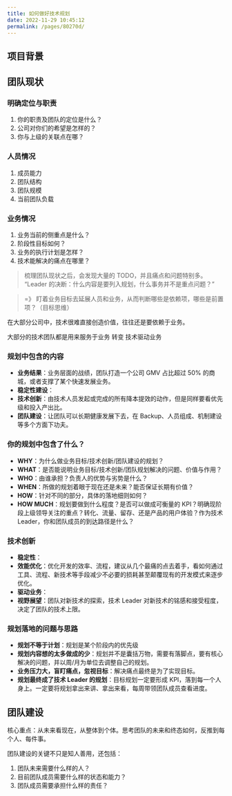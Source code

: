 ```yaml
---
title: 如何做好技术规划
date: 2022-11-29 10:45:12
permalink: /pages/80270d/
---
```


## 项目背景

## 团队现状
### 明确定位与职责
1. 你的职责及团队的定位是什么？
2. 公司对你们的希望是怎样的？
3. 你与上级的关联点在哪？

### 人员情况
1. 成员能力
2. 团队结构
3. 团队规模
4. 当前团队负载

### 业务情况
1. 业务当前的侧重点是什么？
2. 阶段性目标如何？
3. 业务的执行计划是怎样？
4. 技术能解决的痛点在哪里？

> 梳理团队现状之后，会发现大量的 TODO，并且痛点和问题特别多。
“Leader 的决断：什么内容是要列入规划，什么事务并不是重点问题？”

> =》 盯着业务目标去延展人员和业务，从而判断哪些是依赖项，哪些是前置项？（目标思维）

在大部分公司中，技术很难直接创造价值，往往还是要依赖于业务。

大部分的技术团队都是用来服务于业务   转变  技术驱动业务


### 规划中包含的内容
- **业务结果**：业务层面的战绩，团队打造一个公司 GMV 占比超过 50% 的商城，或者支撑了某个快速发展业务。
- **稳定性建设**：
- **技术创新**：由技术人员发起或完成的所有降本提效的动作，但是同样要看优先级和投入产出比。
- **团队建设**：让团队可以长期健康发展下去，在 Backup、人员组成、机制建设等多个方面下功夫。

### 你的规划中包含了什么？
- **WHY**：为什么做业务目标/技术创新/团队建设的规划？
- **WHAT**：是否能说明业务目标/技术创新/团队规划解决的问题、价值与作用？
- **WHO**：由谁承担？负责人的优势与劣势是什么？
- **WHEN**：所做的规划着眼于现在还是未来？能否保证长期有价值？
- **HOW**：针对不同的部分，具体的落地细则如何？
- **HOW MUCH**：规划要做到什么程度？是否可以做成可衡量的 KPI？明确现阶段上级领导关注的重点？转化、流量、留存、还是产品的用户体验？作为技术Leader，你和团队成员的到达路径是什么？

### 技术创新
- **稳定性**：
- **效能优化**：优化开发的效率、流程，建议从几个最痛的点去着手，看如何通过工具、流程、新技术等手段减少不必要的损耗甚至颠覆现有的开发模式来逐步优化。
- **驱动业务**：
- **视野展望**：团队对新技术的探索，技术 Leader 对新技术的铭感和接受程度，决定了团队的技术上限。

### 规划落地的问题与思路
- **规划不等于计划**：规划是某个阶段内的优先级
- **规划内容想的太多做成的少**：规划并不是囊括万物，需要有落脚点，要有核心解决的问题，并以周/月为单位去调整自己的规划。
- **业务压力大，盲盯痛点，忽视目标**：解决痛点最终是为了实现目标。
- **规划最终成了技术 Leader 的规划**：目标规划一定要形成 KPI，落到每一个人身上。一定要将规划拿出来讲、拿出来看，每周带领团队成员查看进度。

## 团队建设
核心重点：从未来看现在，从整体到个体。思考团队的未来和终态如何，反推到每个人、每件事。

团队建设的关键不只是知人善用，还包括：
1. 团队未来需要什么样的人？
2. 目前团队成员需要什么样的状态和能力？
3. 团队成员需要承担什么样的责任？
